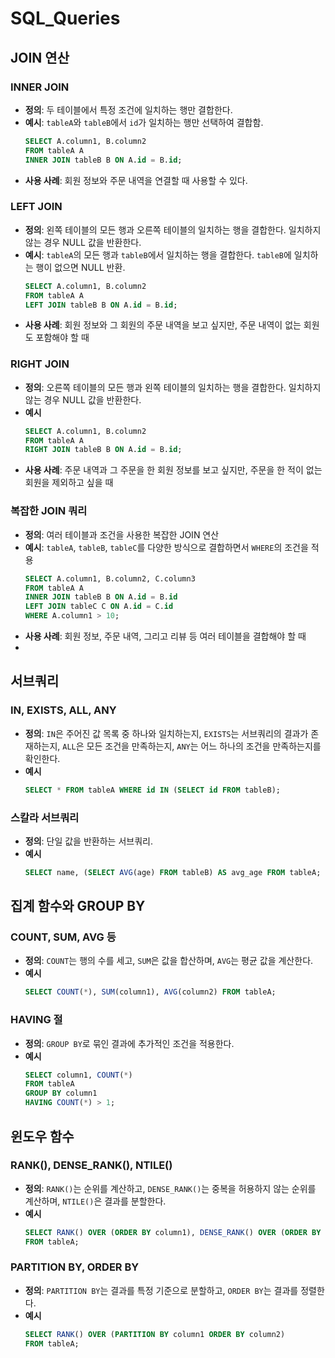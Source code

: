 # SQL_Queries

## JOIN 연산

### INNER JOIN
- **정의**: 두 테이블에서 특정 조건에 일치하는 행만 결합한다.
- **예시**: `tableA`와 `tableB`에서 `id`가 일치하는 행만 선택하여 결합함.
    ```sql
    SELECT A.column1, B.column2 
    FROM tableA A 
    INNER JOIN tableB B ON A.id = B.id;
    ```
- **사용 사례**: 회원 정보와 주문 내역을 연결할 때 사용할 수 있다.

### LEFT JOIN
- **정의**: 왼쪽 테이블의 모든 행과 오른쪽 테이블의 일치하는 행을 결합한다. 일치하지 않는 경우 NULL 값을 반환한다.
- **예시**: `tableA`의 모든 행과 `tableB`에서 일치하는 행을 결합한다. `tableB`에 일치하는 행이 없으면 NULL 반환.
    ```sql
    SELECT A.column1, B.column2 
    FROM tableA A 
    LEFT JOIN tableB B ON A.id = B.id;
    ```
- **사용 사례**: 회원 정보와 그 회원의 주문 내역을 보고 싶지만, 주문 내역이 없는 회원도 포함해야 할 때 

### RIGHT JOIN
- **정의**: 오른쪽 테이블의 모든 행과 왼쪽 테이블의 일치하는 행을 결합한다. 일치하지 않는 경우 NULL 값을 반환한다.
- **예시**
    ```sql
    SELECT A.column1, B.column2 
    FROM tableA A 
    RIGHT JOIN tableB B ON A.id = B.id;
    ```
- **사용 사례**: 주문 내역과 그 주문을 한 회원 정보를 보고 싶지만, 주문을 한 적이 없는 회원을 제외하고 싶을 때

### 복잡한 JOIN 쿼리
- **정의**: 여러 테이블과 조건을 사용한 복잡한 JOIN 연산
- **예시**: `tableA`, `tableB`, `tableC`를 다양한 방식으로 결합하면서 `WHERE`의 조건을 적용
    ```sql
    SELECT A.column1, B.column2, C.column3 
    FROM tableA A 
    INNER JOIN tableB B ON A.id = B.id
    LEFT JOIN tableC C ON A.id = C.id
    WHERE A.column1 > 10;
    ```
- **사용 사례**: 회원 정보, 주문 내역, 그리고 리뷰 등 여러 테이블을 결합해야 할 때
- 
## 서브쿼리

### IN, EXISTS, ALL, ANY
- **정의**: `IN`은 주어진 값 목록 중 하나와 일치하는지, `EXISTS`는 서브쿼리의 결과가 존재하는지, `ALL`은 모든 조건을 만족하는지, `ANY`는 어느 하나의 조건을 만족하는지를 확인한다.
- **예시**
    ```sql
    SELECT * FROM tableA WHERE id IN (SELECT id FROM tableB);
    ```

### 스칼라 서브쿼리
- **정의**: 단일 값을 반환하는 서브쿼리.
- **예시**
    ```sql
    SELECT name, (SELECT AVG(age) FROM tableB) AS avg_age FROM tableA;
    ```

## 집계 함수와 GROUP BY

### COUNT, SUM, AVG 등
- **정의**: `COUNT`는 행의 수를 세고, `SUM`은 값을 합산하며, `AVG`는 평균 값을 계산한다.
- **예시**
    ```sql
    SELECT COUNT(*), SUM(column1), AVG(column2) FROM tableA;
    ```

### HAVING 절
- **정의**: `GROUP BY`로 묶인 결과에 추가적인 조건을 적용한다.
- **예시**
    ```sql
    SELECT column1, COUNT(*) 
    FROM tableA 
    GROUP BY column1
    HAVING COUNT(*) > 1;
    ```

## 윈도우 함수

### RANK(), DENSE_RANK(), NTILE()
- **정의**: `RANK()`는 순위를 계산하고, `DENSE_RANK()`는 중복을 허용하지 않는 순위를 계산하며, `NTILE()`은 결과를 분할한다.
- **예시**
    ```sql
    SELECT RANK() OVER (ORDER BY column1), DENSE_RANK() OVER (ORDER BY column1), NTILE(4) OVER (ORDER BY column1) 
    FROM tableA;
    ```

### PARTITION BY, ORDER BY
- **정의**: `PARTITION BY`는 결과를 특정 기준으로 분할하고, `ORDER BY`는 결과를 정렬한다.
- **예시**
    ```sql
    SELECT RANK() OVER (PARTITION BY column1 ORDER BY column2) 
    FROM tableA;
    ```